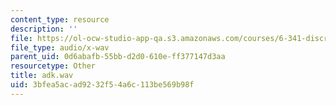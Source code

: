 ```yaml
---
content_type: resource
description: ''
file: https://ol-ocw-studio-app-qa.s3.amazonaws.com/courses/6-341-discrete-time-signal-processing-fall-2005/3bfea5acad9232f54a6c113be569b98f_adk.wav
file_type: audio/x-wav
parent_uid: 0d6abafb-55bb-d2d0-610e-ff377147d3aa
resourcetype: Other
title: adk.wav
uid: 3bfea5ac-ad92-32f5-4a6c-113be569b98f
---
```

